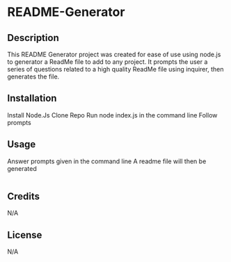 # README-Generator

## Description

This README Generator project was created for ease of use using node.js to generator a ReadMe file to add to any project.
It prompts the user a series of questions related to a high quality ReadMe file using inquirer, then generates the file.

## Installation

Install Node.Js
Clone Repo
Run node index.js in the command line
Follow prompts

## Usage
Answer prompts given in the command line
A readme file will then be generated

<img src=''>
    
## Credits
N/A

## License
N/A

